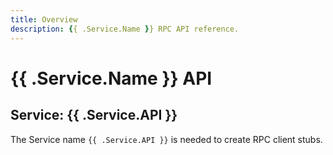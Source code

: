 ```yaml
---
title: Overview
description: {{ .Service.Name }} RPC API reference.
---
```


# {{ .Service.Name }} API

## Service: {{ .Service.API }}

The Service name `{{ .Service.API }}` is needed to create RPC client stubs.
